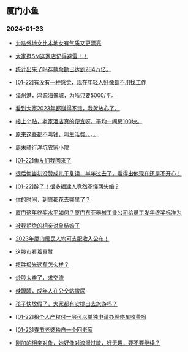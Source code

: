 ## 厦门小鱼 
### 2024-01-23

+ [为啥外地女比本地女有气质又更漂亮](http://bbs.xmfish.com/read-htm-tid-18138836.html)

+ [大家逛SM这家店记得避雷！！](http://bbs.xmfish.com/read-htm-tid-18138797.html)

+ [统计出来了吗存款余额已达到284万亿。](http://bbs.xmfish.com/read-htm-tid-18138849.html)

+ [[01-22]有没有一种感觉，现在年轻人好像都不用找工作](http://bbs.xmfish.com/read-htm-tid-18138957.html)

+ [漳州港，鸿源海景城，为啥只要5000/平。](http://bbs.xmfish.com/read-htm-tid-18139003.html)

+ [看到大家2023年都赚得不错，我就放心了。](http://bbs.xmfish.com/read-htm-tid-18138974.html)

+ [接上个贴，老家酒店真的便宜呀，平均一间房100块。](http://bbs.xmfish.com/read-htm-tid-18139010.html)

+ [原来这些都不叫钱，叫生活费。。。。](http://bbs.xmfish.com/read-htm-tid-18138994.html)

+ [周末骑行洋坑农家小院](http://bbs.xmfish.com/read-htm-tid-18139023.html)

+ [[01-22]鱼友们我回来了](http://bbs.xmfish.com/read-htm-tid-18138862.html)

+ [很后悔当初没赞成儿子复读，半年过去了，看得出他现在还是不开心！](http://bbs.xmfish.com/read-htm-tid-18139096.html)

+ [[01-22]醉了！很多福建人竟然不懂两头婚？](http://bbs.xmfish.com/read-htm-tid-18139233.html)

+ [你的时间，到底都花去哪里了？](http://bbs.xmfish.com/read-htm-tid-18138985.html)

+ [厦门这年终奖水平如何？厦门东亚器械工业公司给员工发年终奖标准为](http://bbs.xmfish.com/read-htm-tid-18139176.html)

+ [被我拒绝的相亲对象结婚了](http://bbs.xmfish.com/read-htm-tid-18139157.html)

+ [2023年厦门居民人均可支配收入公布！](http://bbs.xmfish.com/read-htm-tid-18139036.html)

+ [这股市看着真赞](http://bbs.xmfish.com/read-htm-tid-18139054.html)

+ [揽胜极光这车怎么样？](http://bbs.xmfish.com/read-htm-tid-18139153.html)

+ [炒股太难了，求交流](http://bbs.xmfish.com/read-htm-tid-18139247.html)

+ [辣眼睛，成年人在公交站撒尿](http://bbs.xmfish.com/read-htm-tid-18139282.html)

+ [孩子快放假了，大家都有安排出去旅游吗？](http://bbs.xmfish.com/read-htm-tid-18139123.html)

+ [[01-22]租个人产权付一层可以单独申请办理停车收费吗](http://bbs.xmfish.com/read-htm-tid-18139085.html)

+ [[01-23]春节老婆独自一个回老家](http://bbs.xmfish.com/read-htm-tid-18139330.html)

+ [刚加的相亲对象，她好像对浪漫过敏，好无趣，要不要继续？](http://bbs.xmfish.com/read-htm-tid-18139296.html)

